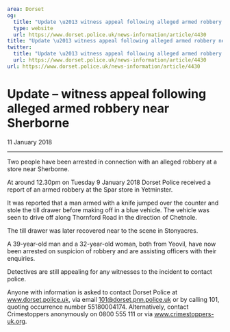 ```yaml
area: Dorset
og:
  title: "Update \u2013 witness appeal following alleged armed robbery near Sherborne"
  type: website
  url: https://www.dorset.police.uk/news-information/article/4430
title: "Update \u2013 witness appeal following alleged armed robbery near Sherborne |"
twitter:
  title: "Update \u2013 witness appeal following alleged armed robbery near Sherborne"
  url: https://www.dorset.police.uk/news-information/article/4430
url: https://www.dorset.police.uk/news-information/article/4430
```

# Update – witness appeal following alleged armed robbery near Sherborne

11 January 2018

* * *

Two people have been arrested in connection with an alleged robbery at a store near Sherborne.

At around 12.30pm on Tuesday 9 January 2018 Dorset Police received a report of an armed robbery at the Spar store in Yetminster.

It was reported that a man armed with a knife jumped over the counter and stole the till drawer before making off in a blue vehicle. The vehicle was seen to drive off along Thornford Road in the direction of Chetnole.

The till drawer was later recovered near to the scene in Stonyacres.

A 39-year-old man and a 32-year-old woman, both from Yeovil, have now been arrested on suspicion of robbery and are assisting officers with their enquiries.

Detectives are still appealing for any witnesses to the incident to contact police.

Anyone with information is asked to contact Dorset Police at www.dorset.police.uk, via email 101@dorset.pnn.police.uk or by calling 101, quoting occurrence number 55180004174. Alternatively, contact Crimestoppers anonymously on 0800 555 111 or via www.crimestoppers-uk.org.
